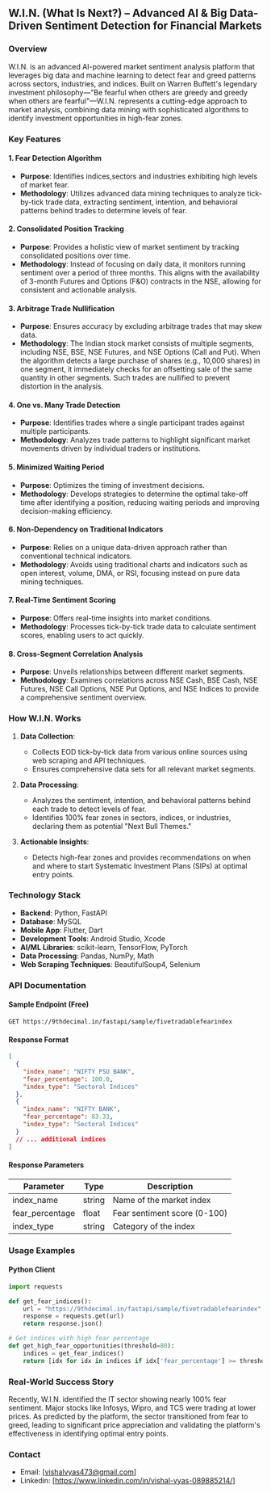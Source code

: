 ## W.I.N. (What Is Next?) – Advanced AI & Big Data-Driven Sentiment Detection for Financial Markets

### Overview
W.I.N. is an advanced AI-powered market sentiment analysis platform that leverages big data and machine learning to detect fear and greed patterns across sectors, industries, and indices. Built on Warren Buffett's legendary investment philosophy—"Be fearful when others are greedy and greedy when others are fearful"—W.I.N. represents a cutting-edge approach to market analysis, combining data mining with sophisticated algorithms to identify investment opportunities in high-fear zones.

### Key Features

#### 1. Fear Detection Algorithm
- **Purpose**: Identifies indices,sectors and industries exhibiting high levels of market fear.
- **Methodology**: Utilizes advanced data mining techniques to analyze tick-by-tick trade data, extracting sentiment, intention, and behavioral patterns behind trades to determine levels of fear.

#### 2. Consolidated Position Tracking
- **Purpose**: Provides a holistic view of market sentiment by tracking consolidated positions over time.
- **Methodology**: Instead of focusing on daily data, it monitors running sentiment over a period of three months. This aligns with the availability of 3-month Futures and Options (F&O) contracts in the NSE, allowing for consistent and actionable analysis.

#### 3. Arbitrage Trade Nullification
- **Purpose**: Ensures accuracy by excluding arbitrage trades that may skew data.
- **Methodology**: The Indian stock market consists of multiple segments, including NSE, BSE, NSE Futures, and NSE Options (Call and Put). When the algorithm detects a large purchase of shares (e.g., 10,000 shares) in one segment, it immediately checks for an offsetting sale of the same quantity in other segments. Such trades are nullified to prevent distortion in the analysis.

#### 4. One vs. Many Trade Detection
- **Purpose**: Identifies trades where a single participant trades against multiple participants.
- **Methodology**: Analyzes trade patterns to highlight significant market movements driven by individual traders or institutions.

#### 5. Minimized Waiting Period
- **Purpose**: Optimizes the timing of investment decisions.
- **Methodology**: Develops strategies to determine the optimal take-off time after identifying a position, reducing waiting periods and improving decision-making efficiency.

#### 6. Non-Dependency on Traditional Indicators
- **Purpose**: Relies on a unique data-driven approach rather than conventional technical indicators.
- **Methodology**: Avoids using traditional charts and indicators such as open interest, volume, DMA, or RSI, focusing instead on pure data mining techniques.

#### 7. Real-Time Sentiment Scoring
- **Purpose**: Offers real-time insights into market conditions.
- **Methodology**: Processes tick-by-tick trade data to calculate sentiment scores, enabling users to act quickly.

#### 8. Cross-Segment Correlation Analysis
- **Purpose**: Unveils relationships between different market segments.
- **Methodology**: Examines correlations across NSE Cash, BSE Cash, NSE Futures, NSE Call Options, NSE Put Options, and NSE Indices to provide a comprehensive sentiment overview.

### How W.I.N. Works
1. **Data Collection**:
   - Collects EOD tick-by-tick data from various online sources using web scraping and API techniques.
   - Ensures comprehensive data sets for all relevant market segments.

2. **Data Processing**:
   - Analyzes the sentiment, intention, and behavioral patterns behind each trade to detect levels of fear.
   - Identifies 100% fear zones in sectors, indices, or industries, declaring them as potential "Next Bull Themes."

3. **Actionable Insights**:
   - Detects high-fear zones and provides recommendations on when and where to start Systematic Investment Plans (SIPs) at optimal entry points.

### Technology Stack
- **Backend**: Python, FastAPI
- **Database**: MySQL
- **Mobile App**: Flutter, Dart
- **Development Tools**: Android Studio, Xcode
- **AI/ML Libraries**: scikit-learn, TensorFlow, PyTorch
- **Data Processing**: Pandas, NumPy, Math
- **Web Scraping Techniques**: BeautifulSoup4, Selenium

### API Documentation
#### Sample Endpoint (Free)
```
GET https://9thdecimal.in/fastapi/sample/fivetradablefearindex
```

#### Response Format
```json
[
  {
    "index_name": "NIFTY PSU BANK",
    "fear_percentage": 100.0,
    "index_type": "Sectoral Indices"
  },
  {
    "index_name": "NIFTY BANK",
    "fear_percentage": 83.33,
    "index_type": "Sectoral Indices"
  }
  // ... additional indices
]
```

#### Response Parameters
| Parameter       | Type   | Description                          |
|-----------------|--------|--------------------------------------|
| index_name      | string | Name of the market index             |
| fear_percentage | float  | Fear sentiment score (0-100)         |
| index_type      | string | Category of the index                |

### Usage Examples

#### Python Client
```python
import requests

def get_fear_indices():
    url = "https://9thdecimal.in/fastapi/sample/fivetradablefearindex"
    response = requests.get(url)
    return response.json()

# Get indices with high fear percentage
def get_high_fear_opportunities(threshold=80):
    indices = get_fear_indices()
    return [idx for idx in indices if idx['fear_percentage'] >= threshold]
```

### Real-World Success Story
Recently, W.I.N. identified the IT sector showing nearly 100% fear sentiment. Major stocks like Infosys, Wipro, and TCS were trading at lower prices. As predicted by the platform, the sector transitioned from fear to greed, leading to significant price appreciation and validating the platform's effectiveness in identifying optimal entry points.

### Contact
- Email: [vishalvyas473@gmail.com]
- Linkedin: [https://www.linkedin.com/in/vishal-vyas-089885214/]

